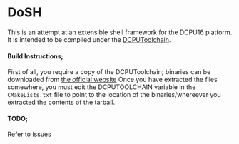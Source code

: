 DoSH
====

This is an attempt at an extensible shell framework for the DCPU16 platform.
It is intended to be compiled under the [DCPUToolchain](http://github.com/DCPUTeam/DCPUToolchain).


#### Build Instructions;
First of all, you require a copy of the DCPUToolchain; binaries can be downloaded from [the official website](http://DCPUToolcha.in)
Once you have extracted the files somewhere, you must edit the DCPUTOOLCHAIN variable in the ```CMakeLists.txt``` <!-- it might be worth writing a config script to set this automatically XP--> file to point to the location of the binaries/whereever you extracted the contents of the tarball.



#### TODO;
Refer to issues
